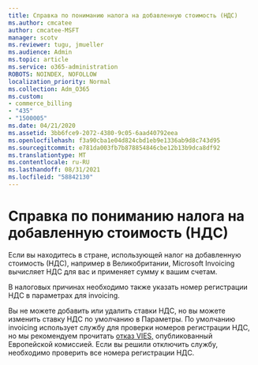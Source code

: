 ```yaml
---
title: Справка по пониманию налога на добавленную стоимость (НДС)
ms.author: cmcatee
author: cmcatee-MSFT
manager: scotv
ms.reviewer: tugu, jmueller
ms.audience: Admin
ms.topic: article
ms.service: o365-administration
ROBOTS: NOINDEX, NOFOLLOW
localization_priority: Normal
ms.collection: Adm_O365
ms.custom:
- commerce_billing
- "435"
- "1500005"
ms.date: 04/21/2020
ms.assetid: 3bb6fce9-2072-4380-9c05-6aad40792eea
ms.openlocfilehash: f3a90cba1e04d824cbd1eb9e1336ab9d8c743d95
ms.sourcegitcommit: e781da003fb7b878854846cbe12b13b9dca8df92
ms.translationtype: MT
ms.contentlocale: ru-RU
ms.lasthandoff: 08/31/2021
ms.locfileid: "58842130"
---
```

# <a name="help-understanding-value-added-tax-vat"></a>Справка по пониманию налога на добавленную стоимость (НДС)

Если вы находитесь в стране, использующей налог на добавленную стоимость (НДС), например в Великобритании, Microsoft Invoicing вычисляет НДС для вас и применяет сумму к вашим счетам.
  
В налоговых причинах необходимо также указать номер регистрации НДС в параметрах для invoicing.
  
Вы не можете добавить или удалить ставки НДС, но вы можете изменить ставку НДС по умолчанию в Параметры. По умолчанию invoicing использует службу для проверки номеров регистрации НДС, но мы рекомендуем прочитать [отказ VIES,](https://go.microsoft.com/fwlink/?LinkID=841741) опубликованный Европейской комиссией. Если вы решили отключить службу, необходимо проверить все номера регистрации НДС.